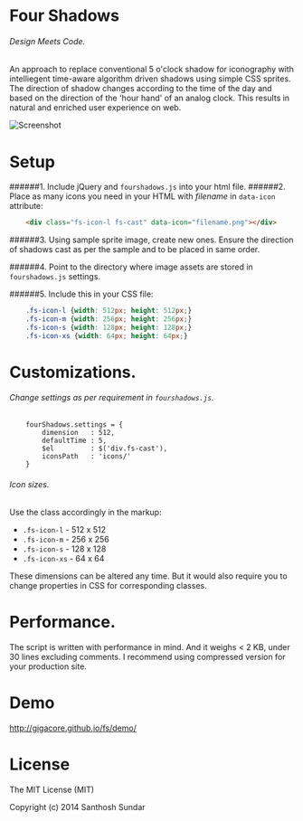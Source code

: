 Four Shadows
============
###### Design Meets Code.

An approach to replace conventional 5 o'clock shadow for iconography with intelliegent time-aware algorithm driven shadows using simple CSS sprites. The direction of shadow changes according to the time of the day and based on the direction of the 'hour hand' of an analog clock. This results in natural and enriched user experience on web. 


![Screenshot](http://i.imgur.com/2YftWVu.gif)

Setup
============
######1. Include jQuery and ```fourshadows.js``` into your html file.
######2. Place as many icons you need in your HTML with _filename_ in ```data-icon``` attribute:

```HTML
	<div class="fs-icon-l fs-cast" data-icon="filename.png"></div>
```

######3. Using sample sprite image, create new ones. Ensure the direction of shadows cast as per the sample and to be placed in same order.  

######4. Point to the directory where image assets are stored in ```fourshadows.js``` settings.

######5. Include this in your CSS file:
```CSS
	.fs-icon-l {width: 512px; height: 512px;}
	.fs-icon-m {width: 256px; height: 256px;}
	.fs-icon-s {width: 128px; height: 128px;}
	.fs-icon-xs {width: 64px; height: 64px;}
```

Customizations.
===================
###### Change settings as per requirement in ```fourshadows.js```.

```JS
	fourShadows.settings = {
		dimension	: 512, 
		defaultTime	: 5, 
		$el			: $('div.fs-cast'), 
		iconsPath	: 'icons/' 
	}
```

###### Icon sizes.
Use the class accordingly in the markup:

 -  ```.fs-icon-l``` 	- 512 x 512 
 -  ```.fs-icon-m```	- 256 x 256 
 -  ```.fs-icon-s```	- 128 x 128
 -  ```.fs-icon-xs```	- 64 x 64

These dimensions can be altered any time. But it would also require you to change properties in CSS for corresponding classes.

Performance.
===================
The script is written with performance in mind. And it weighs < 2 KB, under 30 lines excluding comments. I recommend using compressed version for your production site.

Demo
===================
http://gigacore.github.io/fs/demo/

License
===================
The MIT License (MIT)

Copyright (c) 2014 Santhosh Sundar
